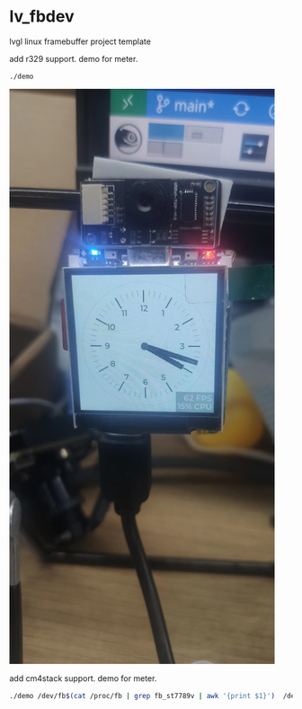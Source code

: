 # lv_fbdev
lvgl linux framebuffer project template

add r329 support. demo for meter.
``` bash
./demo
```
![](./demo.jpg)

add cm4stack support. demo for meter.
``` bash
./demo /dev/fb$(cat /proc/fb | grep fb_st7789v | awk '{print $1}')  /dev/input/event$(cat /proc/bus/input/devices | grep fe205000.i2c | tail -c 2)
```